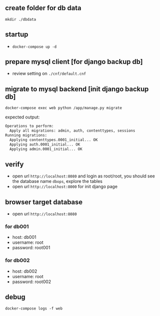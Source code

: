 ## create folder for db data

`mkdir ./dbdata`

## startup

- `docker-compose up -d`

## prepare mysql client [for django backup db]

- review setting on `./cnf/default.cnf`

## migrate to mysql backend [init django backup db]

`docker-compose exec web python /app/manage.py migrate`

expected output:

```bash
Operations to perform:
  Apply all migrations: admin, auth, contenttypes, sessions
Running migrations:
  Applying contenttypes.0001_initial... OK
  Applying auth.0001_initial... OK
  Applying admin.0001_initial... OK
```

## verify

- open url `http://localhost:8080` and login as root/root, you should see the database name `dbops`, explore the tables
- open url `http://localhost:8000` for init django page

## browser target database 

- open url `http://localhost:8080`

### for db001

 - host: db001
 - username: root
 - password: root001

### for db002

 - host: db002
 - username: root
 - password: root002

## debug

`docker-compose logs -f web`